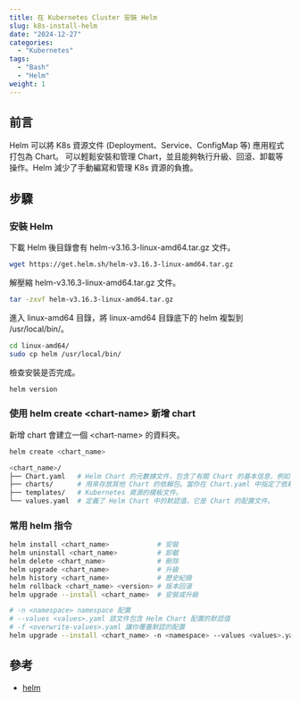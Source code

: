 ```yaml
---
title: 在 Kubernetes Cluster 安裝 Helm
slug: k8s-install-helm
date: "2024-12-27"
categories:
  - "Kubernetes"
tags:
  - "Bash"
  - "Helm"
weight: 1
---
```


## 前言

Helm 可以將 K8s 資源文件 (Deployment、Service、ConfigMap 等) 應用程式打包為 Chart。
可以輕鬆安裝和管理 Chart，並且能夠執行升級、回滾、卸載等操作。Helm 減少了手動編寫和管理 K8s 資源的負擔。

## 步驟

### 安裝 Helm

下載 Helm 後目錄會有 helm-v3.16.3-linux-amd64.tar.gz 文件。

```bash
wget https://get.helm.sh/helm-v3.16.3-linux-amd64.tar.gz
```

解壓縮 helm-v3.16.3-linux-amd64.tar.gz 文件。

```bash
tar -zxvf helm-v3.16.3-linux-amd64.tar.gz
```

進入 linux-amd64 目錄，將 linux-amd64 目錄底下的 helm 複製到 /usr/local/bin/。

```bash
cd linux-amd64/
sudo cp helm /usr/local/bin/
```

檢查安裝是否完成。

```bash
helm version
```

### 使用 helm create \<chart-name\> 新增 chart

新增 chart 會建立一個 \<chart-name\> 的資料夾。 </br>

```bash
helm create <chart_name>

<chart_name>/
├── Chart.yaml   # Helm Chart 的元數據文件，包含了有關 Chart 的基本信息，例如名稱、版本、描述等。
├── charts/      # 用來存放其他 Chart 的依賴包。當你在 Chart.yaml 中指定了依賴關係時，這些依賴會被下載並放到這個目錄中。
├── templates/   # Kubernetes 資源的模板文件。
└── values.yaml  # 定義了 Helm Chart 中的默認值，它是 Chart 的配置文件。
```

### 常用 helm 指令

```bash
helm install <chart_name>            # 安裝
helm uninstall <chart_name>          # 卸載
helm delete <chart_name>             # 刪除
helm upgrade <chart_name>            # 升級
helm history <chart_name>            # 歷史紀錄
helm rollback <chart_name> <version> # 版本回滾
helm upgrade --install <chart_name>  # 安裝或升級

# -n <namespace> namespace 配置
# --values <values>.yaml 該文件包含 Helm Chart 配置的默認值
# -f <overwrite-values>.yaml 讓你覆蓋默認的配置
helm upgrade --install <chart_name> -n <namespace> --values <values>.yaml -f <overwrite-values>.yaml
```

## 參考

- [helm](https://helm.sh/)
